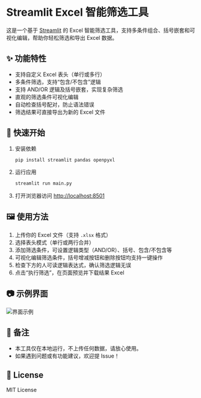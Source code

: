 # Streamlit Excel 智能筛选工具

这是一个基于 [Streamlit](https://streamlit.io/) 的 Excel 智能筛选工具，支持多条件组合、括号嵌套和可视化编辑，帮助你轻松筛选和导出 Excel 数据。

## ✨ 功能特性

- 支持自定义 Excel 表头（单行或多行）
- 多条件筛选，支持“包含/不包含”逻辑
- 支持 AND/OR 逻辑及括号嵌套，实现复杂筛选
- 直观的筛选条件可视化编辑
- 自动检查括号配对，防止语法错误
- 筛选结果可直接导出为新的 Excel 文件

## 🚀 快速开始

1. 安装依赖

   ```bash
   pip install streamlit pandas openpyxl
   ```

2. 运行应用

   ```bash
   streamlit run main.py
   ```

3. 打开浏览器访问 [http://localhost:8501](http://localhost:8501)

## 🖼️ 使用方法

1. 上传你的 Excel 文件（支持 `.xlsx` 格式）
2. 选择表头模式（单行或两行合并）
3. 添加筛选条件，可设置逻辑类型（AND/OR）、括号、包含/不包含等
4. 可视化编辑筛选条件，括号增减按钮和删除按钮均支持一键操作
5. 检查下方的人可读逻辑表达式，确认筛选逻辑无误
6. 点击“执行筛选”，在页面预览并下载结果 Excel

## 📷 示例界面

![界面示例](./screenshot.png)

## 📝 备注

- 本工具仅在本地运行，不上传任何数据，请放心使用。
- 如果遇到问题或有功能建议，欢迎提 Issue！

## 📄 License

MIT License